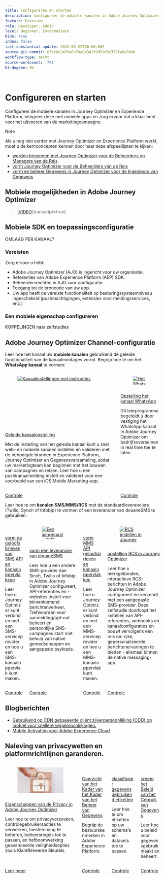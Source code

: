 ```yaml
---
title: Configureren en starten
description: Configureer de mobiele kanalen in Adobe Journey Optimizer (AJO) en Adobe Experience Platform (AEP), integreer met mobiele apps en zorg ervoor dat u klaar bent voor de uitvoering van de marketingcampagne.
feature: Overview
role: Developer, Admin
level: Beginner, Intermediate
hide: true
index: false
last-substantial-update: 2025-08-22T00:00:00Z
source-git-commit: e3bc8e24f6a8a59a84341f9d31d0e372fa6e99ab
workflow-type: tm+mt
source-wordcount: '741'
ht-degree: 0%

---
```



# Configureren en starten

Configureer de mobiele kanalen in Journey Optimizer en Experience Platform, integreer deze met mobiele apps en zorg ervoor dat u klaar bent voor het uitvoeren van de marketingcampagne.

>[!NOTE]
>
>Als u nog niet eerder met Journey Optimizer en Experience Platform werkt, moet u de kernconcepten kennen door naar deze afspeellijsten te kijken:
>
>* [ worden begonnen met Journey Optimizer voor de Beheerders en Managers van de Reis ](https://experienceleague.adobe.com/nl/playlists/journey-optimizer-getting-started-for-journey-administrators-and-managers)
>* [ vorm Journey Optimizer voor de Beheerders van de Reis ](https://experienceleague.adobe.com/nl/playlists/journey-optimizer-configure-journey-optimizer-for-administrators)
>* [ vorm en beheer Gegevens in Journey Optimizer voor de Ingenieurs van Gegevens ](https://experienceleague.adobe.com/nl/playlists/journey-optimizer-configure-and-manage-data-for-data-engineers)


## Mobiele mogelijkheden in Adobe Journey Optimizer

>[!VIDEO](https://video.tv.adobe.com/v/342103?quality=12&learn=on){transcript=true}

## Mobiele SDK en toepassingsconfiguratie

OMLAAG PER KANAAL?

### Vereisten

Zorg ervoor u hebt:

* Adobe Journey Optimizer (AJO) is ingericht voor uw organisatie.
* Referenties van Adobe Experience Platform (AEP) SDK.
* Beheerdersrechten in AJO voor configuratie.
* Toegang tot de broncode van uw app.
* Uw app heeft de vereiste functionaliteit op besturingssysteemniveau ingeschakeld (pushmachtigingen, extensies voor meldingsservices, enz.)

### Een mobiele eigenschap configureren

KOPPELINGEN naar zelfstudies


## Adobe Journey Optimizer Channel-configuratie

Leer hoe het kanaal uw **mobiele kanalen** gebruikend de geleide functionaliteit van de kanaalmontages vormt. Begrijp hoe te om het **WhatsApp kanaal** te vormen:

<!-- CARDS
* https://experienceleague.adobe.com/nl/docs/journey-optimizer-learn/tutorials/configuration/channel-configuration/web-and-mobile-channels/guided-channel-setup
* https://experienceleague.adobe.com/nl/docs/journey-optimizer-learn/tutorials/configuration/channel-configuration/whatsapp-channel/set-up-whatsapp-channel
-->
<!-- START CARDS HTML - DO NOT MODIFY BY HAND -->
<div class="columns">
    <div class="column is-half-tablet is-half-desktop is-one-third-widescreen" aria-label="Guided channel setup">
        <div class="card" style="height: 100%; display: flex; flex-direction: column; height: 100%;">
            <div class="card-image">
                <figure class="image x-is-16by9">
                    <a href="https://experienceleague.adobe.com/nl/docs/journey-optimizer-learn/tutorials/configuration/channel-configuration/web-and-mobile-channels/guided-channel-setup" title="Kanaalinstellingen met instructies" target="_blank" rel="referrer">
                        <img class="is-bordered-r-small" src="https://video.tv.adobe.com/v/3433053/?format=jpeg&nocache=1755888511558" alt="Kanaalinstellingen met instructies"
                             style="width: 100%; aspect-ratio: 16 / 9; object-fit: cover; overflow: hidden; display: block; margin: auto;">
                    </a>
                </figure>
            </div>
            <div class="card-content is-padded-small" style="display: flex; flex-direction: column; flex-grow: 1; justify-content: space-between;">
                <div class="top-card-content">
                    <p class="headline is-size-6 has-text-weight-bold">
                        <a href="https://experienceleague.adobe.com/nl/docs/journey-optimizer-learn/tutorials/configuration/channel-configuration/web-and-mobile-channels/guided-channel-setup" target="_blank" rel="referrer" title="Kanaalinstellingen met instructies"> Geleide kanaalopstelling </a>
                    </p>
                    <p class="is-size-6">Met de instelling van het geleide kanaal kunt u snel web- en mobiele kanalen instellen en valideren met de benodigde bronnen in Experience Platform, Journey Optimizer en Gegevensverzameling, zodat uw marketingteam kan beginnen met het bouwen van campagnes en reizen. Leer hoe u een pushkanaalmelding instelt en valideert voor een voorbeeld van een iOS Mobile Marketing-app.</p>
                </div>
                <a href="https://experienceleague.adobe.com/nl/docs/journey-optimizer-learn/tutorials/configuration/channel-configuration/web-and-mobile-channels/guided-channel-setup" target="_blank" rel="referrer" class="spectrum-Button spectrum-Button--outline spectrum-Button--primary spectrum-Button--sizeM" style="align-self: flex-start; margin-top: 1rem;">
                    <span class="spectrum-Button-label has-no-wrap has-text-weight-bold"> Controle </span>
                </a>
            </div>
        </div>
    </div>
    <div class="column is-half-tablet is-half-desktop is-one-third-widescreen" aria-label="Set up the WhatsApp channel">
        <div class="card" style="height: 100%; display: flex; flex-direction: column; height: 100%;">
            <div class="card-image">
                <figure class="image x-is-16by9">
                    <a href="https://experienceleague.adobe.com/nl/docs/journey-optimizer-learn/tutorials/configuration/channel-configuration/whatsapp-channel/set-up-whatsapp-channel" title="Het WhatsApp-kanaal instellen" target="_blank" rel="referrer">
                        <img class="is-bordered-r-small" src="https://video.tv.adobe.com/v/3470268/?format=jpeg&nocache=1755888511569" alt="Het WhatsApp-kanaal instellen"
                             style="width: 100%; aspect-ratio: 16 / 9; object-fit: cover; overflow: hidden; display: block; margin: auto;">
                    </a>
                </figure>
            </div>
            <div class="card-content is-padded-small" style="display: flex; flex-direction: column; flex-grow: 1; justify-content: space-between;">
                <div class="top-card-content">
                    <p class="headline is-size-6 has-text-weight-bold">
                        <a href="https://experienceleague.adobe.com/nl/docs/journey-optimizer-learn/tutorials/configuration/channel-configuration/whatsapp-channel/set-up-whatsapp-channel" target="_blank" rel="referrer" title="Het WhatsApp-kanaal instellen"> Opstelling het kanaal WhatsApp </a>
                    </p>
                    <p class="is-size-6">Dit leerprogramma begeleidt u door vestiging het WhatsApp kanaal in Adobe Journey Optimizer om bedrijfsoverseinen in real time toe te laten.</p>
                </div>
                <a href="https://experienceleague.adobe.com/nl/docs/journey-optimizer-learn/tutorials/configuration/channel-configuration/whatsapp-channel/set-up-whatsapp-channel" target="_blank" rel="referrer" class="spectrum-Button spectrum-Button--outline spectrum-Button--primary spectrum-Button--sizeM" style="align-self: flex-start; margin-top: 1rem;">
                    <span class="spectrum-Button-label has-no-wrap has-text-weight-bold"> Controle </span>
                </a>
            </div>
        </div>
    </div>
</div>
<!-- END CARDS HTML - DO NOT MODIFY BY HAND -->


Leer hoe te om **kanalen SMS/MMS/RCS** met de standaardleveranciers (Twilio, Synch of Infobip) te vormen of een leverancier van douaneSMS te gebruiken:

<!-- CARDS
* https://experienceleague.adobe.com/nl/docs/journey-optimizer-learn/tutorials/configuration/channel-configuration/sms-mms-channel/set-up-sms-channel
* https://experienceleague.adobe.com/nl/docs/journey-optimizer-learn/tutorials/configuration/channel-configuration/sms-mms-channel/configure-custom-sms-provider
* https://experienceleague.adobe.com/nl/docs/journey-optimizer-learn/tutorials/configuration/channel-configuration/sms-mms-channel/configure-mms-api-credentials-and-channel-surfaces
* https://experienceleague.adobe.com/nl/docs/journey-optimizer-learn/tutorials/configuration/channel-configuration/sms-mms-channel/set-up-rcs
-->
<!-- START CARDS HTML - DO NOT MODIFY BY HAND -->
<div class="columns">
    <div class="column is-half-tablet is-half-desktop is-one-third-widescreen" aria-label="Configure SMS API credentials and channel surfaces">
        <div class="card" style="height: 100%; display: flex; flex-direction: column; height: 100%;">
            <div class="card-image">
                <figure class="image x-is-16by9">
                    <a href="https://experienceleague.adobe.com/nl/docs/journey-optimizer-learn/tutorials/configuration/channel-configuration/sms-mms-channel/set-up-sms-channel" title="SMS API-referenties en kanaaloppervlakken configureren" target="_blank" rel="referrer">
                        <img class="is-bordered-r-small" src="https://video.tv.adobe.com/v/3413355?format=jpeg&nocache=1755888512031" alt="SMS API-referenties en kanaaloppervlakken configureren"
                             style="width: 100%; aspect-ratio: 16 / 9; object-fit: cover; overflow: hidden; display: block; margin: auto;">
                    </a>
                </figure>
            </div>
            <div class="card-content is-padded-small" style="display: flex; flex-direction: column; flex-grow: 1; justify-content: space-between;">
                <div class="top-card-content">
                    <p class="headline is-size-6 has-text-weight-bold">
                        <a href="https://experienceleague.adobe.com/nl/docs/journey-optimizer-learn/tutorials/configuration/channel-configuration/sms-mms-channel/set-up-sms-channel" target="_blank" rel="referrer" title="SMS API-referenties en kanaaloppervlakken configureren"> vorm de geloofsbrieven van SMS API en kanaaloppervlakken </a>
                    </p>
                    <p class="is-size-6">Leer hoe u Journey Optimizer kunt verbinden met een SMS-serviceprovider en hoe u een SMS-kanaaloppervlak kunt maken.</p>
                </div>
                <a href="https://experienceleague.adobe.com/nl/docs/journey-optimizer-learn/tutorials/configuration/channel-configuration/sms-mms-channel/set-up-sms-channel" target="_blank" rel="referrer" class="spectrum-Button spectrum-Button--outline spectrum-Button--primary spectrum-Button--sizeM" style="align-self: flex-start; margin-top: 1rem;">
                    <span class="spectrum-Button-label has-no-wrap has-text-weight-bold"> Controle </span>
                </a>
            </div>
        </div>
    </div>
    <div class="column is-half-tablet is-half-desktop is-one-third-widescreen" aria-label="Configure a custom SMS provider">
        <div class="card" style="height: 100%; display: flex; flex-direction: column; height: 100%;">
            <div class="card-image">
                <figure class="image x-is-16by9">
                    <a href="https://experienceleague.adobe.com/nl/docs/journey-optimizer-learn/tutorials/configuration/channel-configuration/sms-mms-channel/configure-custom-sms-provider" title="Een aangepaste SMS-provider configureren" target="_blank" rel="referrer">
                        <img class="is-bordered-r-small" src="https://video.tv.adobe.com/v/3431625/?format=jpeg&nocache=1755888512068" alt="Een aangepaste SMS-provider configureren"
                             style="width: 100%; aspect-ratio: 16 / 9; object-fit: cover; overflow: hidden; display: block; margin: auto;">
                    </a>
                </figure>
            </div>
            <div class="card-content is-padded-small" style="display: flex; flex-direction: column; flex-grow: 1; justify-content: space-between;">
                <div class="top-card-content">
                    <p class="headline is-size-6 has-text-weight-bold">
                        <a href="https://experienceleague.adobe.com/nl/docs/journey-optimizer-learn/tutorials/configuration/channel-configuration/sms-mms-channel/configure-custom-sms-provider" target="_blank" rel="referrer" title="Een aangepaste SMS-provider configureren"> vorm een leverancier van douaneSMS </a>
                    </p>
                    <p class="is-size-6">Leer hoe u een andere SMS-provider dan Sinch, Twilio of Infobip in Adobe Journey Optimizer configureert, API-referenties en -websites instelt voor binnenkomend berichtenverkeer, Trefwoorden voor aanmelding/opt-out beheert en persoonlijke SMS-campagnes start met behulp van native gereedschappen en aangepaste payloads.</p>
                </div>
                <a href="https://experienceleague.adobe.com/nl/docs/journey-optimizer-learn/tutorials/configuration/channel-configuration/sms-mms-channel/configure-custom-sms-provider" target="_blank" rel="referrer" class="spectrum-Button spectrum-Button--outline spectrum-Button--primary spectrum-Button--sizeM" style="align-self: flex-start; margin-top: 1rem;">
                    <span class="spectrum-Button-label has-no-wrap has-text-weight-bold"> Controle </span>
                </a>
            </div>
        </div>
    </div>
    <div class="column is-half-tablet is-half-desktop is-one-third-widescreen" aria-label="Configure MMS API credentials and channel surfaces">
        <div class="card" style="height: 100%; display: flex; flex-direction: column; height: 100%;">
            <div class="card-image">
                <figure class="image x-is-16by9">
                    <a href="https://experienceleague.adobe.com/nl/docs/journey-optimizer-learn/tutorials/configuration/channel-configuration/sms-mms-channel/configure-mms-api-credentials-and-channel-surfaces" title="MMS API-referenties en kanaaloppervlakken configureren" target="_blank" rel="referrer">
                        <img class="is-bordered-r-small" src="https://video.tv.adobe.com/v/3428872/?format=jpeg&nocache=1755888512061" alt="MMS API-referenties en kanaaloppervlakken configureren"
                             style="width: 100%; aspect-ratio: 16 / 9; object-fit: cover; overflow: hidden; display: block; margin: auto;">
                    </a>
                </figure>
            </div>
            <div class="card-content is-padded-small" style="display: flex; flex-direction: column; flex-grow: 1; justify-content: space-between;">
                <div class="top-card-content">
                    <p class="headline is-size-6 has-text-weight-bold">
                        <a href="https://experienceleague.adobe.com/nl/docs/journey-optimizer-learn/tutorials/configuration/channel-configuration/sms-mms-channel/configure-mms-api-credentials-and-channel-surfaces" target="_blank" rel="referrer" title="MMS API-referenties en kanaaloppervlakken configureren"> vorm MMS API geloofsbrieven en kanaaloppervlakken </a>
                    </p>
                    <p class="is-size-6">Leer hoe u Journey Optimizer kunt verbinden met een MMS-serviceprovider en hoe u een MMS-kanaaloppervlak kunt maken.</p>
                </div>
                <a href="https://experienceleague.adobe.com/nl/docs/journey-optimizer-learn/tutorials/configuration/channel-configuration/sms-mms-channel/configure-mms-api-credentials-and-channel-surfaces" target="_blank" rel="referrer" class="spectrum-Button spectrum-Button--outline spectrum-Button--primary spectrum-Button--sizeM" style="align-self: flex-start; margin-top: 1rem;">
                    <span class="spectrum-Button-label has-no-wrap has-text-weight-bold"> Controle </span>
                </a>
            </div>
        </div>
    </div>
    <div class="column is-half-tablet is-half-desktop is-one-third-widescreen" aria-label="Set up RCS in Journey Optimizer">
        <div class="card" style="height: 100%; display: flex; flex-direction: column; height: 100%;">
            <div class="card-image">
                <figure class="image x-is-16by9">
                    <a href="https://experienceleague.adobe.com/nl/docs/journey-optimizer-learn/tutorials/configuration/channel-configuration/sms-mms-channel/set-up-rcs" title="RCS instellen in Journey Optimizer" target="_blank" rel="referrer">
                        <img class="is-bordered-r-small" src="https://video.tv.adobe.com/v/3464755/?format=jpeg&nocache=1755888512073" alt="RCS instellen in Journey Optimizer"
                             style="width: 100%; aspect-ratio: 16 / 9; object-fit: cover; overflow: hidden; display: block; margin: auto;">
                    </a>
                </figure>
            </div>
            <div class="card-content is-padded-small" style="display: flex; flex-direction: column; flex-grow: 1; justify-content: space-between;">
                <div class="top-card-content">
                    <p class="headline is-size-6 has-text-weight-bold">
                        <a href="https://experienceleague.adobe.com/nl/docs/journey-optimizer-learn/tutorials/configuration/channel-configuration/sms-mms-channel/set-up-rcs" target="_blank" rel="referrer" title="RCS instellen in Journey Optimizer"> opstelling RCS in Journey Optimizer </a>
                    </p>
                    <p class="is-size-6">Leer hoe u merkgebonden, interactieve RCS-berichten in Adobe Journey Optimizer configureert en verzendt met een aangepaste SMS-provider. Deze zelfstudie doorloopt het instellen van API-referenties, webhooks en kanaalconfiguraties en bouwt vervolgens een reis om rijke, gepersonaliseerde berichtenervaringen te bieden - allemaal binnen de native messaging-app.</p>
                </div>
                <a href="https://experienceleague.adobe.com/nl/docs/journey-optimizer-learn/tutorials/configuration/channel-configuration/sms-mms-channel/set-up-rcs" target="_blank" rel="referrer" class="spectrum-Button spectrum-Button--outline spectrum-Button--primary spectrum-Button--sizeM" style="align-self: flex-start; margin-top: 1rem;">
                    <span class="spectrum-Button-label has-no-wrap has-text-weight-bold"> Controle </span>
                </a>
            </div>
        </div>
    </div>
</div>
<!-- END CARDS HTML - DO NOT MODIFY BY HAND -->

## Blogberichten

* [ Gebruikend op CDN gebaseerde cliënt zijverpersoonlijking (ODD) op mobiel voor snellere verpersoonlijkingen.](https://experienceleaguecommunities.adobe.com/t5/journey-optimizer-blogs/using-cdn-based-client-side-personalization-odd-on-mobile-for/ba-p/761626)
* [ Mobile Activation voor Adobe Experience Cloud ](https://experienceleaguecommunities.adobe.com/t5/adobe-target-blogs/mobile-activation-for-adobe-experience-cloud/ba-p/541595)

## Naleving van privacywetten en platformrichtlijnen garanderen.

<!-- CARDS
* https://experienceleague.adobe.com/nl/docs/journey-optimizer/using/privacy/privacy-landing-page{image=../mobile-learning-hub/assets/privacy.webp}{title = Privacy Features in Adobe Journey Optimizer}{description = Learn how to process privacy requests, audit user actions, manage consent, apply governance rules, and leverage advanced security options like Customer Managed Keys.}
* https://experienceleague.adobe.com/nl/docs/journey-optimizer-learn/tutorials/data-governance-and-privacy/data-governance-framework
* https://experienceleague.adobe.com/nl/docs/journey-optimizer-learn/tutorials/data-governance-and-privacy/classify-data-using-lables{cta = Watch}
* https://experienceleague.adobe.com/nl/docs/journey-optimizer-learn/tutorials/data-governance-and-privacy/create-data-usage-policies
-->
<!-- START CARDS HTML - DO NOT MODIFY BY HAND -->
<div class="columns">
    <div class="column is-half-tablet is-half-desktop is-one-third-widescreen" aria-label="Privacy Features in Adobe Journey Optimizer">
        <div class="card" style="height: 100%; display: flex; flex-direction: column; height: 100%;">
            <div class="card-image">
                <figure class="image x-is-16by9">
                    <a href="https://experienceleague.adobe.com/nl/docs/journey-optimizer/using/privacy/privacy-landing-page" title="Privacy-functies in Adobe Journey Optimizer" target="_blank" rel="referrer">
                        <img class="is-bordered-r-small" src="../mobile-learning-hub/assets/privacy.webp" alt="Privacy-functies in Adobe Journey Optimizer"
                             style="width: 100%; aspect-ratio: 16 / 9; object-fit: cover; overflow: hidden; display: block; margin: auto;">
                    </a>
                </figure>
            </div>
            <div class="card-content is-padded-small" style="display: flex; flex-direction: column; flex-grow: 1; justify-content: space-between;">
                <div class="top-card-content">
                    <p class="headline is-size-6 has-text-weight-bold">
                        <a href="https://experienceleague.adobe.com/nl/docs/journey-optimizer/using/privacy/privacy-landing-page" target="_blank" rel="referrer" title="Privacy-functies in Adobe Journey Optimizer"> Eigenschappen van de Privacy in Adobe Journey Optimizer </a>
                    </p>
                    <p class="is-size-6">Leer hoe te om privacyverzoeken, controlegebruikersacties te verwerken, toestemming te beheren, beheersregels toe te passen, en hefboomwerking geavanceerde veiligheidsopties zoals KlantBeheerde Sleutels.</p>
                </div>
                <a href="https://experienceleague.adobe.com/nl/docs/journey-optimizer/using/privacy/privacy-landing-page" target="_blank" rel="referrer" class="spectrum-Button spectrum-Button--outline spectrum-Button--primary spectrum-Button--sizeM" style="align-self: flex-start; margin-top: 1rem;">
                    <span class="spectrum-Button-label has-no-wrap has-text-weight-bold"> Leer meer </span>
                </a>
            </div>
        </div>
    </div>
    <div class="column is-half-tablet is-half-desktop is-one-third-widescreen" aria-label="Data Governance Framework Overview">
        <div class="card" style="height: 100%; display: flex; flex-direction: column; height: 100%;">
            <div class="card-image">
                <figure class="image x-is-16by9">
                    <a href="https://experienceleague.adobe.com/nl/docs/journey-optimizer-learn/tutorials/data-governance-and-privacy/data-governance-framework" title="Overzicht van het gegevensbeheerframework" target="_blank" rel="referrer">
                        <img class="is-bordered-r-small" src="https://video.tv.adobe.com/v/29708/?format=jpeg&nocache=1755888512557" alt="Overzicht van het gegevensbeheerframework"
                             style="width: 100%; aspect-ratio: 16 / 9; object-fit: cover; overflow: hidden; display: block; margin: auto;">
                    </a>
                </figure>
            </div>
            <div class="card-content is-padded-small" style="display: flex; flex-direction: column; flex-grow: 1; justify-content: space-between;">
                <div class="top-card-content">
                    <p class="headline is-size-6 has-text-weight-bold">
                        <a href="https://experienceleague.adobe.com/nl/docs/journey-optimizer-learn/tutorials/data-governance-and-privacy/data-governance-framework" target="_blank" rel="referrer" title="Overzicht van het gegevensbeheerframework"> Overzicht van het Kader van het Kader van het Beheer van Gegevens </a>
                    </p>
                    <p class="is-size-6">Begrijp de bestuurskenmerken in Adobe Experience Platform.</p>
                </div>
                <a href="https://experienceleague.adobe.com/nl/docs/journey-optimizer-learn/tutorials/data-governance-and-privacy/data-governance-framework" target="_blank" rel="referrer" class="spectrum-Button spectrum-Button--outline spectrum-Button--primary spectrum-Button--sizeM" style="align-self: flex-start; margin-top: 1rem;">
                    <span class="spectrum-Button-label has-no-wrap has-text-weight-bold"> Controle </span>
                </a>
            </div>
        </div>
    </div>
    <div class="column is-half-tablet is-half-desktop is-one-third-widescreen" aria-label="Classify data using labels">
        <div class="card" style="height: 100%; display: flex; flex-direction: column; height: 100%;">
            <div class="card-image">
                <figure class="image x-is-16by9">
                    <a href="https://experienceleague.adobe.com/nl/docs/journey-optimizer-learn/tutorials/data-governance-and-privacy/classify-data-using-lables" title="Gegevens classificeren met labels" target="_blank" rel="referrer">
                        <img class="is-bordered-r-small" src="https://video.tv.adobe.com/v/29709?format=jpeg&nocache=1755888512540" alt="Gegevens classificeren met labels"
                             style="width: 100%; aspect-ratio: 16 / 9; object-fit: cover; overflow: hidden; display: block; margin: auto;">
                    </a>
                </figure>
            </div>
            <div class="card-content is-padded-small" style="display: flex; flex-direction: column; flex-grow: 1; justify-content: space-between;">
                <div class="top-card-content">
                    <p class="headline is-size-6 has-text-weight-bold">
                        <a href="https://experienceleague.adobe.com/nl/docs/journey-optimizer-learn/tutorials/data-governance-and-privacy/classify-data-using-lables" target="_blank" rel="referrer" title="Gegevens classificeren met labels"> classificeer gegevens gebruikend etiketten </a>
                    </p>
                    <p class="is-size-6">Leer hoe te om etiketten op uw schema's en datasets toe te passen.</p>
                </div>
                <a href="https://experienceleague.adobe.com/nl/docs/journey-optimizer-learn/tutorials/data-governance-and-privacy/classify-data-using-lables" target="_blank" rel="referrer" class="spectrum-Button spectrum-Button--outline spectrum-Button--primary spectrum-Button--sizeM" style="align-self: flex-start; margin-top: 1rem;">
                    <span class="spectrum-Button-label has-no-wrap has-text-weight-bold"> Controle </span>
                </a>
            </div>
        </div>
    </div>
    <div class="column is-half-tablet is-half-desktop is-one-third-widescreen" aria-label="Create Data Usage Policies">
        <div class="card" style="height: 100%; display: flex; flex-direction: column; height: 100%;">
            <div class="card-image">
                <figure class="image x-is-16by9">
                    <a href="https://experienceleague.adobe.com/nl/docs/journey-optimizer-learn/tutorials/data-governance-and-privacy/create-data-usage-policies" title="Beleid voor gegevensgebruik maken" target="_blank" rel="referrer">
                        <img class="is-bordered-r-small" src="https://video.tv.adobe.com/v/32977/?format=jpeg&nocache=1755888512550" alt="Beleid voor gegevensgebruik maken"
                             style="width: 100%; aspect-ratio: 16 / 9; object-fit: cover; overflow: hidden; display: block; margin: auto;">
                    </a>
                </figure>
            </div>
            <div class="card-content is-padded-small" style="display: flex; flex-direction: column; flex-grow: 1; justify-content: space-between;">
                <div class="top-card-content">
                    <p class="headline is-size-6 has-text-weight-bold">
                        <a href="https://experienceleague.adobe.com/nl/docs/journey-optimizer-learn/tutorials/data-governance-and-privacy/create-data-usage-policies" target="_blank" rel="referrer" title="Beleid voor gegevensgebruik maken"> creeer het Beleid van het Gebruik van Gegevens </a>
                    </p>
                    <p class="is-size-6">Leer hoe u beleid voor gegevensgebruik maakt en beheert.</p>
                </div>
                <a href="https://experienceleague.adobe.com/nl/docs/journey-optimizer-learn/tutorials/data-governance-and-privacy/create-data-usage-policies" target="_blank" rel="referrer" class="spectrum-Button spectrum-Button--outline spectrum-Button--primary spectrum-Button--sizeM" style="align-self: flex-start; margin-top: 1rem;">
                    <span class="spectrum-Button-label has-no-wrap has-text-weight-bold"> Controle </span>
                </a>
            </div>
        </div>
    </div>
</div>
<!-- END CARDS HTML - DO NOT MODIFY BY HAND -->

